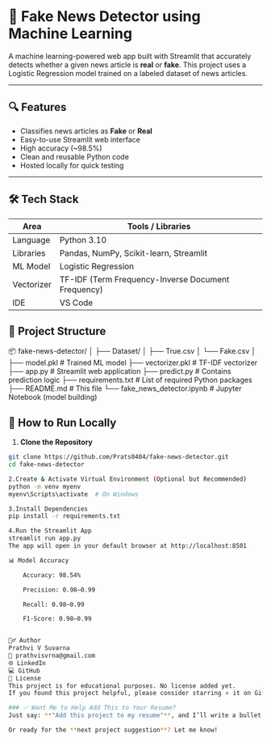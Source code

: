 # 📰 Fake News Detector using Machine Learning

A machine learning-powered web app built with Streamlit that accurately detects whether a given news article is **real** or **fake**. This project uses a Logistic Regression model trained on a labeled dataset of news articles.

---

## 🔍 Features

- Classifies news articles as **Fake** or **Real**
- Easy-to-use Streamlit web interface
- High accuracy (~98.5%)
- Clean and reusable Python code
- Hosted locally for quick testing

---

## 🛠️ Tech Stack

| Area        | Tools / Libraries                     |
|-------------|----------------------------------------|
| Language    | Python 3.10                            |
| Libraries   | Pandas, NumPy, Scikit-learn, Streamlit |
| ML Model    | Logistic Regression                    |
| Vectorizer  | TF-IDF (Term Frequency-Inverse Document Frequency) |
| IDE         | VS Code                                |

## 📁 Project Structure
📦 fake-news-detector/
│
├── Dataset/
│ ├── True.csv
│ └── Fake.csv
│
├── model.pkl # Trained ML model
├── vectorizer.pkl # TF-IDF vectorizer
├── app.py # Streamlit web application
├── predict.py # Contains prediction logic
├── requirements.txt # List of required Python packages
├── README.md # This file
└── fake_news_detector.ipynb # Jupyter Notebook (model building)

## 🚀 How to Run Locally

1. **Clone the Repository**

```bash
git clone https://github.com/Prats0404/fake-news-detector.git
cd fake-news-detector

2.Create & Activate Virtual Environment (Optional but Recommended)
python -m venv myenv
myenv\Scripts\activate  # On Windows

3.Install Dependencies
pip install -r requirements.txt

4.Run the Streamlit App
streamlit run app.py
The app will open in your default browser at http://localhost:8501

📊 Model Accuracy

    Accuracy: 98.54%

    Precision: 0.98–0.99

    Recall: 0.98–0.99

    F1-Score: 0.98–0.99


🙋‍♂️ Author
Prathvi V Suvarna
📧 prathvisvrna@gmail.com
🌐 LinkedIn
💻 GitHub
📌 License
This project is for educational purposes. No license added yet.
If you found this project helpful, please consider starring ⭐ it on GitHub!

### ✅ Want Me to Help Add This to Your Resume?
Just say: **"Add this project to my resume"**, and I’ll write a bullet point for you.

Or ready for the **next project suggestion**? Let me know!



